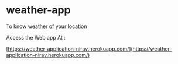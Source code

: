 # weather-app
To know weather of your location

Access the Web app At : 

[https://weather-application-nirav.herokuapp.com/](https://weather-application-nirav.herokuapp.com/)
